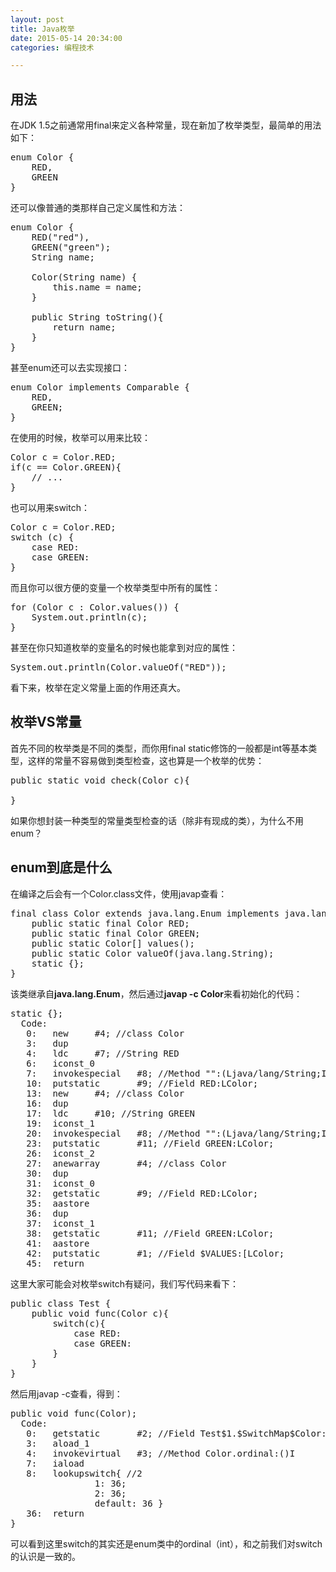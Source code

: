 ```yaml
---
layout: post
title: Java枚举
date: 2015-05-14 20:34:00
categories: 编程技术

---
```


## 用法
在JDK 1.5之前通常用final来定义各种常量，现在新加了枚举类型，最简单的用法如下：

<pre class="prettyprint">
enum Color {
    RED,
    GREEN
}
</pre>

还可以像普通的类那样自己定义属性和方法：

<pre class="prettyprint">
enum Color {
    RED("red"),
    GREEN("green");
    String name;

    Color(String name) {
        this.name = name;
    }

    public String toString(){
        return name;
    }
}
</pre>

甚至enum还可以去实现接口：

<pre class="prettyprint">
enum Color implements Comparable<Color> {
    RED,
    GREEN;
}
</pre>

在使用的时候，枚举可以用来比较：

<pre class="prettyprint">
Color c = Color.RED;
if(c == Color.GREEN){
    // ...
}
</pre>

也可以用来switch：

<pre class="prettyprint">
Color c = Color.RED;
switch (c) {
    case RED:
    case GREEN:
}
</pre>

而且你可以很方便的变量一个枚举类型中所有的属性：

<pre class="prettyprint">
for (Color c : Color.values()) {
    System.out.println(c);
}
</pre>

甚至在你只知道枚举的变量名的时候也能拿到对应的属性：

<pre class="prettyprint">
System.out.println(Color.valueOf("RED"));
</pre>

看下来，枚举在定义常量上面的作用还真大。

## 枚举VS常量

首先不同的枚举类是不同的类型，而你用final static修饰的一般都是int等基本类型，这样的常量不容易做到类型检查，这也算是一个枚举的优势：

<pre class="prettyprint">
public static void check(Color c){

}
</pre>

如果你想封装一种类型的常量类型检查的话（除非有现成的类），为什么不用enum？

## enum到底是什么

在编译之后会有一个Color.class文件，使用javap查看：

<pre class="prettyprint">
final class Color extends java.lang.Enum implements java.lang.Comparable{
    public static final Color RED;
    public static final Color GREEN;
    public static Color[] values();
    public static Color valueOf(java.lang.String);
    static {};
}
</pre>

该类继承自**java.lang.Enum**，然后通过**javap -c Color**来看初始化的代码：

<pre class="prettyprint">
static {};
  Code:
   0:   new     #4; //class Color
   3:   dup
   4:   ldc     #7; //String RED
   6:   iconst_0
   7:   invokespecial   #8; //Method "<init>":(Ljava/lang/String;I)V
   10:  putstatic       #9; //Field RED:LColor;
   13:  new     #4; //class Color
   16:  dup
   17:  ldc     #10; //String GREEN
   19:  iconst_1
   20:  invokespecial   #8; //Method "<init>":(Ljava/lang/String;I)V
   23:  putstatic       #11; //Field GREEN:LColor;
   26:  iconst_2
   27:  anewarray       #4; //class Color
   30:  dup
   31:  iconst_0
   32:  getstatic       #9; //Field RED:LColor;
   35:  aastore
   36:  dup
   37:  iconst_1
   38:  getstatic       #11; //Field GREEN:LColor;
   41:  aastore
   42:  putstatic       #1; //Field $VALUES:[LColor;
   45:  return
</pre>

这里大家可能会对枚举switch有疑问，我们写代码来看下：

<pre class="prettyprint">
public class Test {
    public void func(Color c){
        switch(c){
            case RED:
            case GREEN:
        }
    }
}
</pre>

然后用javap -c查看，得到：

<pre class="prettyprint">
public void func(Color);
  Code:
   0:   getstatic       #2; //Field Test$1.$SwitchMap$Color:[I
   3:   aload_1
   4:   invokevirtual   #3; //Method Color.ordinal:()I
   7:   iaload
   8:   lookupswitch{ //2
                1: 36;
                2: 36;
                default: 36 }
   36:  return
}
</pre>

可以看到这里switch的其实还是enum类中的ordinal（int），和之前我们对switch的认识是一致的。